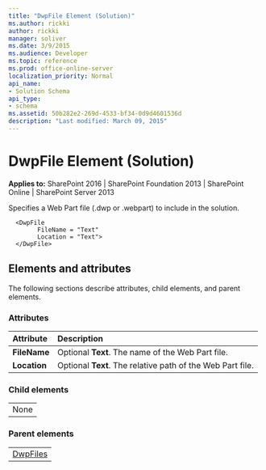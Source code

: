 ```yaml
---
title: "DwpFile Element (Solution)"
ms.author: rickki
author: rickki
manager: soliver
ms.date: 3/9/2015
ms.audience: Developer
ms.topic: reference
ms.prod: office-online-server
localization_priority: Normal
api_name:
- Solution Schema
api_type:
- schema
ms.assetid: 50b282e2-269d-4533-bf34-0d9d4601536d
description: "Last modified: March 09, 2015"
---
```


# DwpFile Element (Solution)

 
  
 **Applies to:** SharePoint 2016 | SharePoint Foundation 2013 | SharePoint Online | SharePoint Server 2013
  
Specifies a Web Part file (.dwp or .webpart) to include in the solution.
  
```
  <DwpFile
        FileName = "Text" 
        Location = "Text">
  </DwpFile>
```

## Elements and attributes

The following sections describe attributes, child elements, and parent elements.

### Attributes

|**Attribute**|**Description**|
|:-----|:-----|
|**FileName** <br/> |Optional **Text**. The name of the Web Part file.  <br/> |
|**Location** <br/> |Optional **Text**. The relative path of the Web Part file.  <br/> |
   
### Child elements

||
|:-----|
|None |
   
### Parent elements

||
|:-----|
|[DwpFiles](dwpfiles-element-solution.md)|
   

